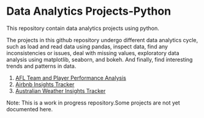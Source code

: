 # Data Analytics Projects-Python

This repository contain data analytics projects using python.

The projects in this github repository undergo different data analytics cycle, such as load and read data using pandas, inspect data, find any inconsistencies or issues, deal with missing values, exploratory data analysis using matplotlib, seaborn, and bokeh. And finally, find interesting trends and patterns in data.


1. [AFL Team and Player Performance Analysis](https://github.com/thushara-lakshmanan/DataAnalyticsProjects-Python/tree/master/AFL%20Team%20and%20Player%20%20Performance%20Analysis)
2. [Airbnb Insights Tracker](https://github.com/thushara-lakshmanan/DataAnalyticsProjects-Python/tree/master/Airbnb%20Insights%20Tracker)
3. [Australian Weather Insights Tracker](https://github.com/thushara-lakshmanan/DataAnalyticsProjects-Python/tree/master/Australian%20Weather%20Insights%20Tracker)

Note: This is a work in progress repository.Some projects are not yet documented here.